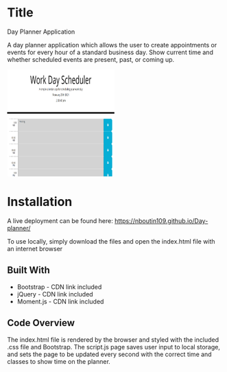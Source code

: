 # Title
<p>Day Planner Application</p>
<p>A day planner application which allows the user to create appointments or events for every hour of a standard business day. Show current time and whether scheduled events are present, past, or coming up.</p>
<a href="https://nboutin109.github.io/Day-planner/"><img src="Planner.PNG" height="250px" width="250px"/></a>
 

# Installation
<p>A live deployment can be found here: <a href="https://nboutin109.github.io/Day-planner/">https://nboutin109.github.io/Day-planner/</a></p>
<p>To use locally, simply download the files and open the index.html file with an internet browser</p>

## Built With
<ul>
<li>Bootstrap - CDN link included</li>
<li>jQuery - CDN link included</li>
<li>Moment.js - CDN link included</li>
</ul>

## Code Overview
 The index.html file is rendered by the browser and styled with the included .css file and Bootstrap. The script.js page saves user input to local storage, and sets the page to be updated every second with the correct time and classes to show time on the planner.
